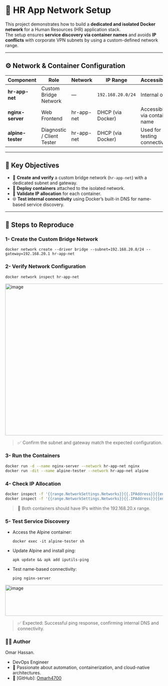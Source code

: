 # 🧩 HR App Network Setup

This project demonstrates how to build a **dedicated and isolated Docker network** for a Human Resources (HR) application stack.  
The setup ensures **service discovery via container names** and avoids **IP conflicts** with corporate VPN subnets by using a custom-defined network range.

---

## ⚙️ Network & Container Configuration

| Component | Role | Network | IP Range | Accessibility |
|------------|------|----------|-----------|----------------|
| **hr-app-net** | Custom Bridge Network | — | `192.168.20.0/24` | Internal only |
| **nginx-server** | Web Frontend | hr-app-net | DHCP (via Docker) | Accessible via container name |
| **alpine-tester** | Diagnostic / Client Tester | hr-app-net | DHCP (via Docker) | Used for testing connectivity |

---

## 🎯 Key Objectives

- 🧱 **Create and verify** a custom bridge network (`hr-app-net`) with a dedicated subnet and gateway.  
- 🚀 **Deploy containers** attached to the isolated network.  
- 🧩 **Validate IP allocation** for each container.  
- 🌐 **Test internal connectivity** using Docker’s built-in DNS for name-based service discovery.  

---

## 🧠 Steps to Reproduce

### 1- Create the Custom Bridge Network
`
docker network create --driver bridge --subnet=192.168.20.0/24 --gateway=192.168.20.1 hr-app-net
`
### 2- Verify Network Configuration
`
docker network inspect hr-app-net
`

<img width="578" height="485" alt="image" src="https://github.com/user-attachments/assets/b95d3ca6-4297-45e8-9434-31683a0b2ae7" />

> ✅ Confirm the subnet and gateway match the expected configuration.

### 3- Run the Containers
```bash
docker run -d --name nginx-server --network hr-app-net nginx
docker run -dit --name alpine-tester --network hr-app-net alpine
```
### 4- Check IP Allocation
```bash
docker inspect -f '{{range.NetworkSettings.Networks}}{{.IPAddress}}{{end}}' nginx-server
docker inspect -f '{{range.NetworkSettings.Networks}}{{.IPAddress}}{{end}}' alpine-tester
```

> 🧩 Both containers should have IPs within the 192.168.20.x range.

### 5- Test Service Discovery
- Access the Alpine container:
  
  `
  docker exec -it alpine-tester sh
  `
- Update Alpine and install ping:
  
  `
  apk update && apk add iputils-ping
  `
- Test name-based connectivity:
  
  `
  ping nginx-server
  `
<img width="603" height="99" alt="image" src="https://github.com/user-attachments/assets/257b6697-1604-46e3-88a4-64a14d43c64d" />

> ✅ Expected: Successful ping response, confirming internal DNS and connectivity.

### 👨‍💻 Author
Omar Hassan.
- DevOps Engineer
- 📍 Passionate about automation, containerization, and cloud-native architectures.
- 🔗 [GitHub]: [Omarh4700](https://github.com/Omarh4700)
